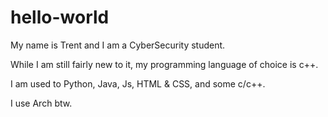 # hello-world

My name is Trent and I am a CyberSecurity student.

While I am still fairly new to it, my programming language of choice is c++.

I am used to Python, Java, Js, HTML & CSS, and some c/c++.


I use Arch btw.
